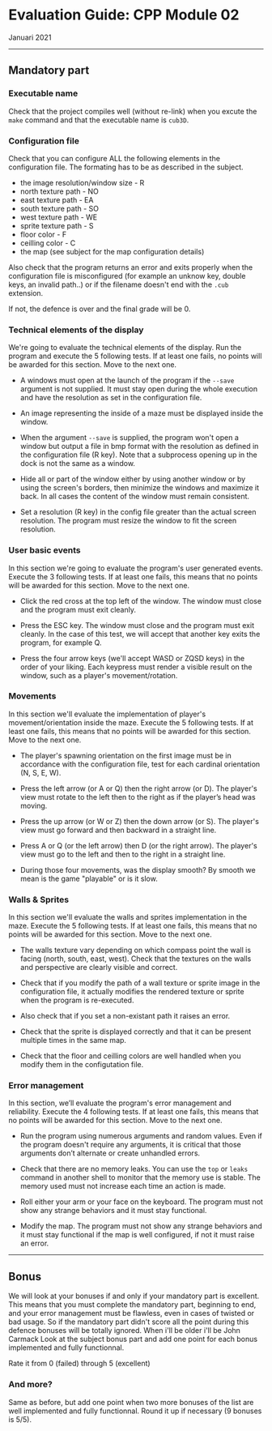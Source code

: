 # Evaluation Guide: CPP Module 02

Januari 2021

---

## Mandatory part

### Executable name
Check that the project compiles well (without re-link) when you excute the `make`
command and that the executable name is `cub3D`.

### Configuration file
Check that you can configure ALL the following elements in the configuration file.
The formating has to be as described in the subject.

- the image resolution/window size - R
- north texture path - NO
- east texture path - EA
- south texture path - SO
- west texture path - WE
- sprite texture path - S
- floor color - F
- ceilling color - C
- the map (see subject for the map configuration details)

Also check that the program returns an error and exits properly when
the configuration file is misconfigured (for example an unknow key, double keys,
an invalid path..) or if the filename doesn't end with the `.cub` extension.

If not, the defence is over and the final grade will be 0.

### Technical elements of the display
We're going to evaluate the technical elements of the display. Run the
program and execute the 5 following tests. If at least one
fails, no points will be awarded for this section. Move to the next one.

- A windows must open at the launch of the program if the `--save` argument is not supplied.
It must stay open during the whole execution and have the resolution as set in the configuration file.

- An image representing the inside of a maze must be displayed inside the window.

- When the argument `--save` is supplied, the program won't open a window but output a file in bmp format
with the resolution as defined in the configuration file (R key).
Note that a subprocess opening up in the dock is not the same as a window.

- Hide all or part of the window either by using another window
or by using the screen's borders, then minimize the windows
and maximize it back. In all cases the content of the window
must remain consistent.

- Set a resolution (R key) in the config file greater than the actual screen resolution.
The program must resize the window to fit the screen resolution.

### User basic events
In this section we're going to evaluate the program's user
generated events. Execute the 3 following tests. If at least one
fails, this means that no points will be awarded for this section.
Move to the next one.

- Click the red cross at the top left of the window. The
window must close and the program must exit cleanly.

- Press the ESC key. The window must close and the program
must exit cleanly. In the case of this test, we will accept
that another key exits the program, for example Q.

- Press the four arrow keys (we'll accept WASD or ZQSD keys)
in the order of your liking. Each keypress must render a
visible result on the window, such as a player's movement/rotation.

### Movements
In this section we'll evaluate the implementation of player's movement/orientation inside the maze.
Execute the 5 following tests. If at least one fails, this means that no points will be awarded for this section.
Move to the next one.

- The player's spawning orientation on the first image must be in accordance
with the configuration file, test for each cardinal orientation (N, S, E, W).

- Press the left arrow (or A or Q) then the right arrow
(or D). The player's view must rotate to the left
then to the right as if the player’s head was moving.

- Press the up arrow (or W or Z) then the down arrow (or S).
The player's view must go forward and then backward in a
straight line.

- Press A or Q (or the left arrow) then D (or the right arrow).
The player's view must go to the left and then to the right in a
straight line.

- During those four movements, was the display smooth? By
smooth we mean is the game "playable" or is it slow.

### Walls & Sprites
In this section we'll evaluate the walls and sprites implementation in the maze.
Execute the 5 following tests. If at least one
fails, this means that no points will be awarded for this section.
Move to the next one.

- The walls texture vary depending on which compass point the wall is facing
(north, south, east, west).
Check that the textures on the walls and perspective are
clearly visible and correct.

- Check that if you modify the path of a wall texture or sprite image in the configuration file,
it actually modifies the rendered texture or sprite when the program is re-executed.

- Also check that if you set a non-existant path it raises an error.

- Check that the sprite is displayed correctly and that it can be present multiple times in the same map.

- Check that the floor and ceilling colors are well handled when you modify them in the configutation file.

### Error management
In this section, we’ll evaluate the program's error management
and reliability. Execute the 4 following tests. If at least one
fails, this means that no points will be awarded for this section.
Move to the next one.

- Run the program using numerous arguments and random values.
Even if the program doesn't require any arguments, it is
critical that those arguments don’t alternate or create
unhandled errors.

- Check that there are no memory leaks. You can use the
`top` or `leaks` command in another shell to monitor that the memory
use is stable. The memory used must not increase each time an
action is made.

- Roll either your arm or your face on the keyboard. The program
must not show any strange behaviors and it must stay functional.

- Modify the map. The program must not show any strange behaviors
and it must stay functional if the map is well configured, if not it must raise an error.

---

## Bonus
We will look at your bonuses if and only if your mandatory part is excellent. This means that you must complete the mandatory part, beginning to end, and your error management must be flawless, even in cases of twisted or bad usage. So if the mandatory part didn't score all the point during this defence bonuses will be totally ignored.
When i'll be older i'll be John Carmack
Look at the subject bonus part and add one point for each bonus
implemented and fully functionnal.

Rate it from 0 (failed) through 5 (excellent)

### And more?
Same as before, but add one point when two more bonuses of
the list are well implemented and fully functionnal. Round it
up if necessary (9 bonuses is 5/5).

